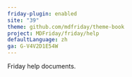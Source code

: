 ```yaml
---
friday-plugin: enabled
site: "39"
theme: github.com/mdfriday/theme-book
project: MDFriday/friday/help
defaultLanguage: zh
ga: G-V4V2D1E54W
---
```


Friday help documents.